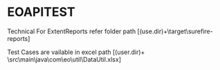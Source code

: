 # EOAPITEST
Technical
For ExtentReports refer folder path [(use.dir)+\target\surefire-reports]

Test Cases are vailable in excel path [(user.dir)+ \src\main\java\com\eo\util\DataUtil.xlsx] 
